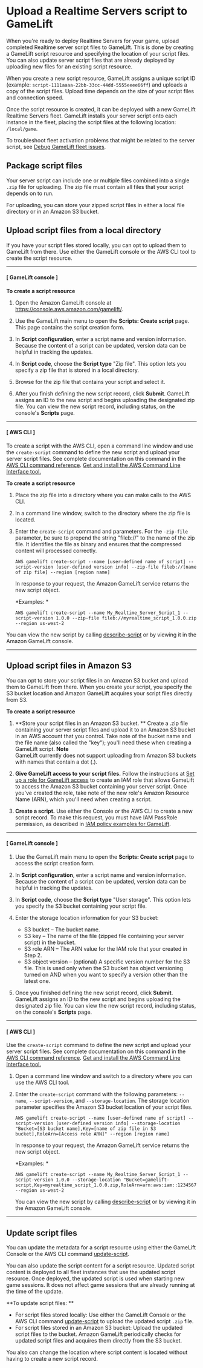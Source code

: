 # Upload a Realtime Servers script to GameLift<a name="realtime-script-uploading"></a>

When you're ready to deploy Realtime Servers for your game, upload completed Realtime server script files to GameLift\. This is done by creating a GameLift script resource and specifying the location of your script files\. You can also update server script files that are already deployed by uploading new files for an existing script resource\.

When you create a new script resource, GameLift assigns a unique script ID \(example: `script-1111aaaa-22bb-33cc-44dd-5555eeee66ff`\) and uploads a copy of the script files\. Upload time depends on the size of your script files and connection speed\.

Once the script resource is created, it can be deployed with a new GameLift Realtime Servers fleet\. GameLift installs your server script onto each instance in the fleet, placing the script files at the following location: `/local/game`\. 

To troubleshoot fleet activation problems that might be related to the server script, see [Debug GameLift fleet issues](fleets-creating-debug.md)\.

## Package script files<a name="realtime-script-uploading-packaging"></a>

Your server script can include one or multiple files combined into a single `.zip` file for uploading\. The zip file must contain all files that your script depends on to run\. 

For uploading, you can store your zipped script files in either a local file directory or in an Amazon S3 bucket\. 

## Upload script files from a local directory<a name="realtime-script-uploading-zip"></a>

If you have your script files stored locally, you can opt to upload them to GameLift from there\. Use either the GameLift console or the AWS CLI tool to create the script resource\. 

------
#### [  GameLift console ]

**To create a script resource**

1. Open the Amazon GameLift console at [https://console\.aws\.amazon\.com/gamelift/](https://console.aws.amazon.com/gamelift/)\. 

1. Use the GameLift main menu to open the **Scripts: Create script** page\. This page contains the script creation form\.

1. In **Script configuration**, enter a script name and version information\. Because the content of a script can be updated, version data can be helpful in tracking the updates\.

1. In **Script code**, choose the **Script type** "Zip file"\. This option lets you specify a zip file that is stored in a local directory\. 

1. Browse for the zip file that contains your script and select it\.

1. After you finish defining the new script record, click **Submit**\. GameLift assigns an ID to the new script and begins uploading the designated zip file\. You can view the new script record, including status, on the console's **Scripts** page\.

------
#### [ AWS CLI ]

To create a script with the AWS CLI, open a command line window and use the `create-script` command to define the new script and upload your server script files\. See complete documentation on this command in the [AWS CLI command reference](https://docs.aws.amazon.com/cli/latest/reference/gamelift/create-script.html)\. [Get and install the AWS Command Line Interface tool\.](https://aws.amazon.com/cli/)

**To create a script resource**

1. Place the zip file into a directory where you can make calls to the AWS CLI\. 

1. In a command line window, switch to the directory where the zip file is located\.

1. Enter the `create-script` command and parameters\. For the `-zip-file` parameter, be sure to prepend the string "fileb://" to the name of the zip file\. It identifies the file as binary and ensures that the compressed content will processed correctly\. 

   ```
   AWS gamelift create-script --name [user-defined name of script] --script-version [user-defined version info] --zip-file fileb://[name of zip file] --region [region name]
   ```

   In response to your request, the Amazon GameLift service returns the new script object\. 

   *Examples: *

   ```
   AWS gamelift create-script --name My_Realtime_Server_Script_1 --script-version 1.0.0 --zip-file fileb://myrealtime_script_1.0.0.zip --region us-west-2
   ```

You can view the new script by calling [describe\-script](https://docs.aws.amazon.com/cli/latest/reference/gamelift/describe-script.html) or by viewing it in the Amazon GameLift console\.

------

## Upload script files in Amazon S3<a name="realtime-script-uploading-s3"></a>

You can opt to store your script files in an Amazon S3 bucket and upload them to GameLift from there\. When you create your script, you specify the S3 bucket location and Amazon GameLift acquires your script files directly from S3\.

**To create a script resource**

1. **Store your script files in an Amazon S3 bucket\. ** Create a \.zip file containing your server script files and upload it to an Amazon S3 bucket in an AWS account that you control\. Take note of the bucket name and the file name \(also called the "key"\); you'll need these when creating a GameLift script\.
**Note**  
GameLift currently does not support uploading from Amazon S3 buckets with names that contain a dot \(\.\)\.

1. **Give GameLift access to your script files\.** Follow the instructions at [Set up a role for GameLift access](setting-up-role.md) to create an IAM role that allows GameLift to access the Amazon S3 bucket containing your server script\. Once you've created the role, take note of the new role's Amazon Resource Name \(ARN\), which you'll need when creating a script\. 

1. **Create a script\.** Use either the Console or the AWS CLI to create a new script record\. To make this request, you must have IAM PassRole permission, as described in [IAM policy examples for GameLift](gamelift-iam-policy-examples.md)\. 

------
#### [ GameLift console ]

1. Use the GameLift main menu to open the **Scripts: Create script** page to access the script creation form\.

1. In **Script configuration**, enter a script name and version information\. Because the content of a script can be updated, version data can be helpful in tracking the updates\.

1. In **Script code**, choose the **Script type** "User storage"\. This option lets you specify the S3 bucket containing your script file\. 

1. Enter the storage location information for your S3 bucket:
   + S3 bucket – The bucket name\.
   + S3 key – The name of the file \(zipped file containing your server script\) in the bucket\.
   + S3 role ARN – The ARN value for the IAM role that your created in Step 2\.
   + S3 object version – \(optional\) A specific version number for the S3 file\. This is used only when the S3 bucket has object versioning turned on AND when you want to specify a version other than the latest one\. 

1. Once you finished defining the new script record, click **Submit**\. GameLift assigns an ID to the new script and begins uploading the designated zip file\. You can view the new script record, including status, on the console's **Scripts** page\.

------
#### [ AWS CLI ]

Use the `create-script` command to define the new script and upload your server script files\. See complete documentation on this command in the [AWS CLI command reference](https://docs.aws.amazon.com/cli/latest/reference/gamelift/create-script.html)\. [Get and install the AWS Command Line Interface tool\.](https://aws.amazon.com/cli/)

1. Open a command line window and switch to a directory where you can use the AWS CLI tool\. 

1. Enter the `create-script` command with the following parameters: `--name`, `--script-version`, and `--storage-location`\. The storage location parameter specifies the Amazon S3 bucket location of your script files\.

   ```
   AWS gamelift create-script --name [user-defined name of script] --script-version [user-defined version info] --storage-location "Bucket=[S3 bucket name],Key=[name of zip file in S3 bucket],RoleArn=[Access role ARN]" --region [region name]
   ```

   In response to your request, the Amazon GameLift service returns the new script object\. 

   *Examples: *

   ```
   AWS gamelift create-script --name My_Realtime_Server_Script_1 --script-version 1.0.0 --storage-location "Bucket=gamelift-script,Key=myrealtime_script_1.0.0.zip,RoleArn=arn:aws:iam::123456789012:role/S3Access" --region us-west-2
   ```

   You can view the new script by calling [describe\-script](https://docs.aws.amazon.com/cli/latest/reference/gamelift/describe-script.html) or by viewing it in the Amazon GameLift console\.

------

## Update script files<a name="realtime-script-uploading-update"></a>

You can update the metadata for a script resource using either the GameLift Console or the AWS CLI command [update\-script](https://docs.aws.amazon.com/cli/latest/reference/gamelift/update-script.html)\. 

You can also update the script content for a script resource\. Updated script content is deployed to all fleet instances that use the updated script resource\. Once deployed, the updated script is used when starting new game sessions\. It does not affect game sessions that are already running at the time of the update\.

**To update script files: **
+ For script files stored locally: Use either the GameLift Console or the AWS CLI command [update\-script](https://docs.aws.amazon.com/cli/latest/reference/gamelift/update-script.html) to upload the updated script `.zip` file\. 
+ For script files stored in an Amazon S3 bucket: Upload the updated script files to the bucket\. Amazon GameLift periodically checks for updated script files and acquires them directly from the S3 bucket\.

You also can change the location where script content is located without having to create a new script record\.